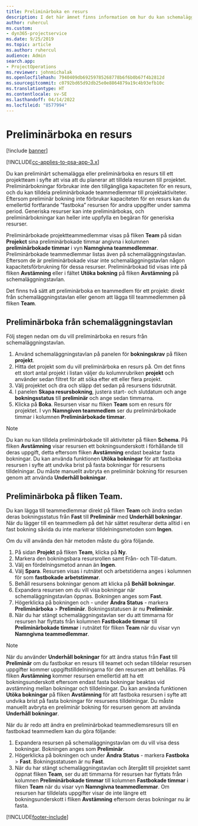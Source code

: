 ```yaml
---
title: Preliminärboka en resurs
description: I det här ämnet finns information om hur du kan schemalägga eller preliminärboka projektteammedlemmar.
author: ruhercul
ms.custom:
- dyn365-projectservice
ms.date: 9/25/2019
ms.topic: article
ms.author: ruhercul
audience: Admin
search.app:
- ProjectOperations
ms.reviewer: johnmichalak
ms.openlocfilehash: 7940409db69259785268778b6f6b0b67f4b2812d
ms.sourcegitcommit: c0792bd65d92db25e0e8864879a19c4b93efb10c
ms.translationtype: HT
ms.contentlocale: sv-SE
ms.lasthandoff: 04/14/2022
ms.locfileid: "8577994"
---
```

# <a name="soft-book-a-resource"></a>Preliminärboka en resurs

[!include [banner](../includes/psa-now-project-operations.md)]

[!INCLUDE[cc-applies-to-psa-app-3.x](../includes/cc-applies-to-psa-app-3x.md)]

Du kan preliminärt schemalägga eller preliminärboka en resurs till ett projektteam i syfte att visa att du planerar att tilldela resursen till projektet. Preliminärbokningar förbrukar inte den tillgängliga kapaciteten för en resurs, och du kan tilldela preliminärbokade teammedlemmar till projektaktiviteter. Eftersom preliminär bokning inte förbrukar kapaciteten för en resurs kan du emellertid fortfarande ”fastboka” resursen för andra uppgifter under samma period. Generiska resurser kan inte preliminärbokas, och preliminärbokningar kan heller inte uppfylla en begäran för generiska resurser.

Preliminärbokade projektteammedlemmar visas på fliken **Team** på sidan **Projekct** sina preliminärbokade timmar angivna i kolumnen **preliminärbokade timmar** i vyn **Namngivna teammedlemmar**. Preliminärbokade teammedlemmar listas även på schemaläggningstavlan. Eftersom de är preliminärbokade visar inte schemaläggningstavlan någon kapacitetsförbrukning för dessa resurser. Preliminärbokad tid visas inte på fliken **Avstämning** eller i fältet **Utöka bokning** på fliken **Avstämning** på schemaläggningstavlan. 

Det finns två sätt att preliminärboka en teammedlem för ett projekt: direkt från schemaläggningstavlan eller genom att lägga till teammedlemmen på fliken **Team**. 

## <a name="soft-book-from-the-schedule-board"></a>Preliminärboka från schemaläggningstavlan
Följ stegen nedan om du vill preliminärboka en resurs från schemaläggningstavlan. 

1. Använd schemaläggningstavlan på panelen för **bokningskrav** på fliken **projekt**.
2. Hitta det projekt som du vill preliminärboka en resurs på. Om det finns ett stort antal projekt i listan väljer du kolumnrubriken **projekt** och använder sedan filtret för att söka efter ett eller flera projekt.
3. Välj projektet och dra och släpp det sedan på resursens tidsrutnät.
5. I panelen **Skapa resursbokning**, justera start- och slutdatum och ange **bokningsstatus** till **preliminär** och ange sedan timmarna. 
6. Klicka på **Boka**. Resursen visar nu fliken **Team** som en resurs för projektet. I vyn **Namngiven teammedlem** ser du preliminärbokade timmar i kolumnen **Preliminärbokade timmar**.

> [!NOTE]
> Du kan nu kan tilldela preliminärbokade till aktiviteter på fliken **Schema**. På fliken **Avstämning** visar resursen ett bokningsunderskott i förhållande till deras uppgift, detta eftersom fliken **Avstämning** endast beaktar fasta bokningar. Du kan använda funktionen **Utöka bokningar** för att fastboka resursen i syfte att undvika brist på fasta bokningar för resursens tilldelningar. Du måste manuellt avbryta en preliminär bokning för resursen genom att använda **Underhåll bokningar**.

## <a name="soft-book-on-the-team-tab"></a>Preliminärboka på fliken Team.

Du kan lägga till teammedlemmar direkt på fliken **Team** och ändra sedan deras bokningsstatus från **Fast** till **Preliminär** med **Underhåll bokningar**. När du lägger till en teammedlem på det här sättet resulterar detta alltid i en fast bokning såvida du inte markerar tilldelningsmetoden som **Ingen**.

Om du vill använda den här metoden måste du göra följande.

1. På sidan **Projekt** på fliken **Team**, klicka på **Ny**.
2. Markera den bokningsbara resursrollen samt Från- och Till-datum.
3. Välj en fördelningsmetod annan än **Ingen**.
4. Välj **Spara**. Resursen visas i rutnätet och arbetstiderna anges i kolumnen för som **fastbokade arbetstimmar**.
5. Behåll resursens bokningar genom att klicka på **Behåll bokningar**.
6. Expandera resursen om du vill visa bokningar när schemaläggningstavlan öppnas. Bokningen anges som **Fast**.
7. Högerklicka på bokningen och - under **Ändra Status** - markera **Preliminärboka** \> **Preliminär**. Bokningsstatusen är nu **Preliminär**.
8. När du har stängt schemaläggningstavlan ser du att timmarna för resursen har flyttats från kolumnen **Fastbokade timmar** till **Preliminärbokade timmar** i rutnätet för fliken **Team** när du visar vyn **Namngivna teammedlemmar**.

> [!NOTE]
> När du använder **Underhåll bokningar** för att ändra status från **Fast** till **Preliminär** om du fastbokar en resurs till teamet och sedan tilldelar resursen uppgifter kommer uppgiftstilldelningarna för den resursen att behållas. På fliken **Avstämning** kommer resursen emellertid att ha ett bokningsunderskott eftersom endast fasta bokningar beaktas vid avstämning mellan bokningar och tilldelningar. Du kan använda funktionen **Utöka bokningar** på fliken **Avstämning** för att fastboka resursen i syfte att undvika brist på fasta bokningar för resursens tilldelningar. Du måste manuellt avbryta en preliminär bokning för resursen genom att använda **Underhåll bokningar**.

När du är redo att ändra en preliminärbokad teammedlemsresurs till en fastbokad teammedlem kan du göra följande:

1. Expandera resursen på schemaläggningstavlan om du vill visa dess bokningar. Bokningen anges som **Preliminär**.
2. Högerklicka på bokningen och under **Ändra Status** - markera **Fastboka** \> **Fast**. Bokningsstatusen är nu **Fast**.
3. När du har stängt schemaläggningstavlan och återgått till projektet samt öppnat fliken **Team**, ser du att timmarna för resursen har flyttats från kolumnen **Preliminärbokade timmar** till kolumnen **Fastbokade timmar** i fliken **Team** när du visar vyn **Namngivna teammedlemmar**. Om resursen har tilldelats uppgifter visar de inte längre ett bokningsunderskott i fliken **Avstämning** eftersom deras bokningar nu är fasta.



[!INCLUDE[footer-include](../includes/footer-banner.md)]

